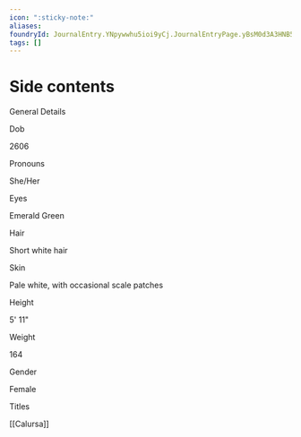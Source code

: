 ```yaml
---
icon: ":sticky-note:"
aliases: 
foundryId: JournalEntry.YNpywwhu5ioi9yCj.JournalEntryPage.yBsM0d3A3HNB5Mve
tags: []
---
```





# Side contents
General Details

Dob

2606

Pronouns

She/Her

Eyes

Emerald Green

Hair

Short white hair

Skin

Pale white, with occasional scale patches

Height

5' 11"

Weight

164

Gender

Female

Titles

[[Calursa]]